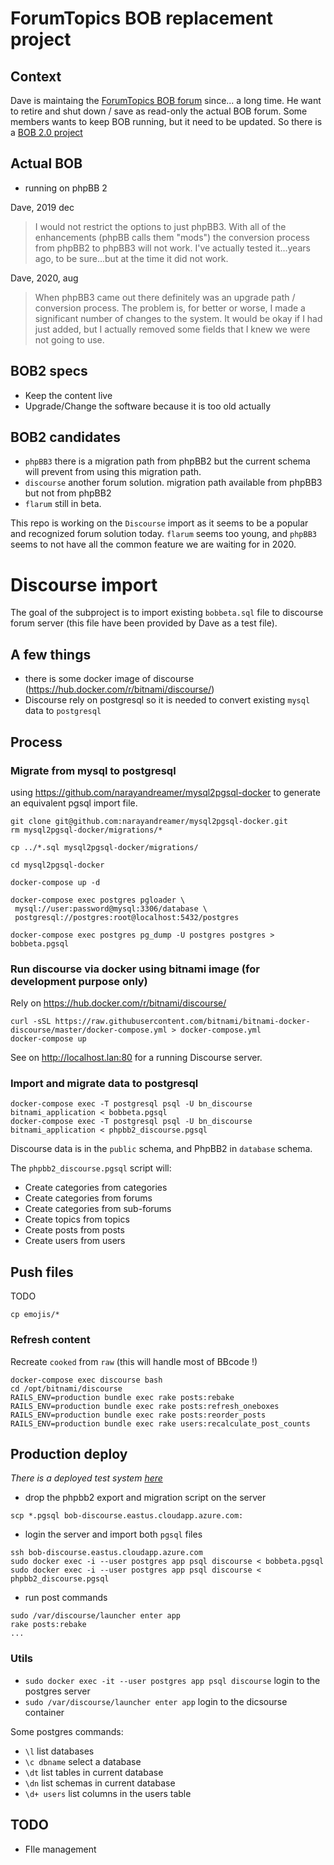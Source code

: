 # ForumTopics BOB replacement project

## Context

Dave is maintaing the [ForumTopics BOB forum](http://www.forumtopics.com/busobj/) since... a long time. He want to retire and shut down / save as read-only the actual BOB forum. Some members wants to keep BOB running, but it need to be updated. So there is a [BOB 2.0 project](http://www.forumtopics.com/busobj/viewtopic.php?t=254765)

## Actual BOB

- running on phpBB 2

Dave, 2019 dec
> I would not restrict the options to just phpBB3. With all of the enhancements (phpBB calls them "mods") the conversion process from phpBB2 to phpBB3 will not work. I've actually tested it...years ago, to be sure...but at the time it did not work. 

Dave, 2020, aug
> When phpBB3 came out there definitely was an upgrade path / conversion process. The problem is, for better or worse, I made a significant number of changes to the system. It would be okay if I had just added, but I actually removed some fields that I knew we were not going to use.

## BOB2 specs 

- Keep the content live
- Upgrade/Change the software because it is too old actually

## BOB2 candidates

- `phpBB3` there is a migration path from phpBB2 but the current schema will prevent from using this migration path.
- `discourse` another forum solution. migration path available from phpBB3 but not from phpBB2
- `flarum` still in beta.

This repo is working on the `Discourse` import as it seems to be a popular and recognized forum solution today.
`flarum` seems too young, and `phpBB3` seems to not have all the common feature we are waiting for in 2020.

# Discourse import

The goal of the subproject is to import existing `bobbeta.sql` file to discourse forum server
(this file have been provided by Dave as a test file).

## A few things

- there is some docker image of discourse (https://hub.docker.com/r/bitnami/discourse/)
- Discourse rely on postgresql so it is needed to convert existing `mysql` data to `postgresql`

## Process

### Migrate from mysql to postgresql

using https://github.com/narayandreamer/mysql2pgsql-docker to generate an equivalent pgsql import file.

```
git clone git@github.com:narayandreamer/mysql2pgsql-docker.git
rm mysql2pgsql-docker/migrations/*

cp ../*.sql mysql2pgsql-docker/migrations/

cd mysql2pgsql-docker

docker-compose up -d

docker-compose exec postgres pgloader \
 mysql://user:password@mysql:3306/database \
 postgresql://postgres:root@localhost:5432/postgres

docker-compose exec postgres pg_dump -U postgres postgres > bobbeta.pgsql
```

### Run discourse via docker using bitnami image (for development purpose only)

Rely on https://hub.docker.com/r/bitnami/discourse/

```
curl -sSL https://raw.githubusercontent.com/bitnami/bitnami-docker-discourse/master/docker-compose.yml > docker-compose.yml
docker-compose up
```

See on http://localhost.lan:80 for a running Discourse server.

### Import and migrate data to postgresql

```
docker-compose exec -T postgresql psql -U bn_discourse bitnami_application < bobbeta.pgsql
docker-compose exec -T postgresql psql -U bn_discourse bitnami_application < phpbb2_discourse.pgsql
```

Discourse data is in the `public` schema, and PhpBB2 in `database` schema.

The `phpbb2_discourse.pgsql` script will:
* Create categories from categories
* Create categories from forums
* Create categories from sub-forums
* Create topics from topics
* Create posts from posts
* Create users from users

## Push files

TODO 
```
cp emojis/* 
```

### Refresh content

Recreate `cooked` from `raw` (this will handle most of BBcode !)

```
docker-compose exec discourse bash
cd /opt/bitnami/discourse
RAILS_ENV=production bundle exec rake posts:rebake
RAILS_ENV=production bundle exec rake posts:refresh_oneboxes
RAILS_ENV=production bundle exec rake posts:reorder_posts
RAILS_ENV=production bundle exec rake users:recalculate_post_counts
```

## Production deploy

_There is a deployed test system [here](https://bob-discourse.eastus.cloudapp.azure.com)_

- drop the phpbb2 export and migration script on the server

```
scp *.pgsql bob-discourse.eastus.cloudapp.azure.com:
```

- login the server and import both `pgsql` files

```
ssh bob-discourse.eastus.cloudapp.azure.com
sudo docker exec -i --user postgres app psql discourse < bobbeta.pgsql
sudo docker exec -i --user postgres app psql discourse < phpbb2_discourse.pgsql
```

- run post commands

```
sudo /var/discourse/launcher enter app
rake posts:rebake
...
```
### Utils

- `sudo docker exec -it --user postgres app psql discourse` login to the postgres server
- `sudo /var/discourse/launcher enter app` login to the dicsourse container 

Some postgres commands:
- `\l` list databases
- `\c dbname` select a database
- `\dt` list tables in current database
- `\dn` list schemas in current database
- `\d+ users` list columns in the users table

## TODO

- FIle management
